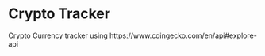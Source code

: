 <h1>Crypto Tracker</h1>

<p>Crypto Currency tracker using https://www.coingecko.com/en/api#explore-api</p>
